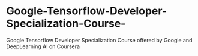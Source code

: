 # Google-Tensorflow-Developer-Specialization-Course-
Google Tensorflow Developer Specialization Course offered by Google and DeepLearning AI on Coursera
